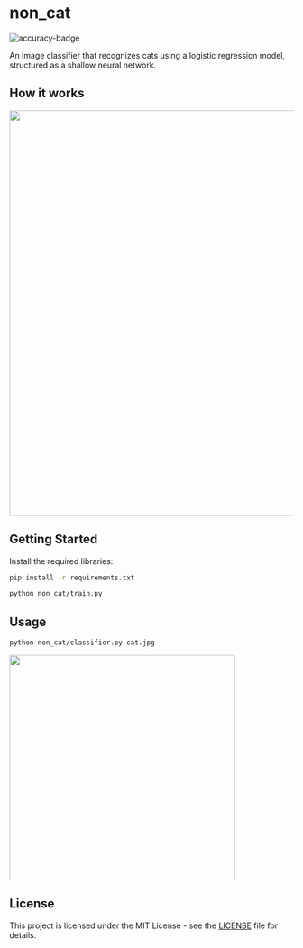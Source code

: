 # non_cat
![accuracy-badge](https://img.shields.io/badge/accuracy-70%25-yellow.svg)

An image classifier that recognizes cats using a logistic regression model,
structured as a shallow neural network.

## How it works

<img src="https://user-images.githubusercontent.com/764518/39962895-255dbfc4-5622-11e8-8382-17ca478a46bf.jpg" width="720">

## Getting Started

Install the required libraries:

```sh
pip install -r requirements.txt
```

```sh
python non_cat/train.py
```

## Usage

```sh
python non_cat/classifier.py cat.jpg
```

<img src="https://user-images.githubusercontent.com/764518/39962855-fa62949e-5620-11e8-9722-76213c8d963a.png" width="400">

## License

This project is licensed under the MIT License - see the [LICENSE](LICENSE.txt)
file for details.
